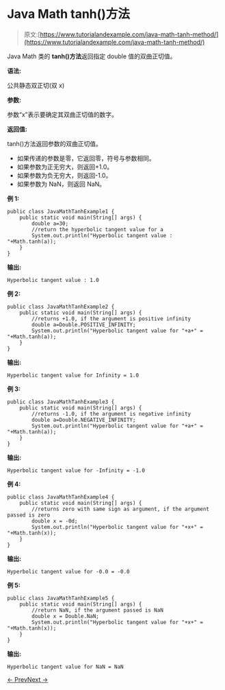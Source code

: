 # Java Math tanh()方法

> 原文:[https://www.tutorialandexample.com/java-math-tanh-method/](https://www.tutorialandexample.com/java-math-tanh-method/)

Java Math 类的 **tanh()方法**返回指定 double 值的双曲正切值。

**语法:**

公共静态双正切(双 x)

**参数:**

参数“x”表示要确定其双曲正切值的数字。

**返回值:**

tanh()方法返回参数的双曲正切值。

*   如果传递的参数是零，它返回零，符号与参数相同。
*   如果参数为正无穷大，则返回+1.0。
*   如果参数为负无穷大，则返回-1.0。
*   如果参数为 NaN，则返回 NaN。

**例 1:**

```
public class JavaMathTanhExample1 {
    public static void main(String[] args) {
        double a=30;
        //return the hyperbolic tangent value for a
        System.out.println("Hyperbolic tangent value : "+Math.tanh(a));
    }
}
```

**输出:**

```
Hyperbolic tangent value : 1.0
```

**例 2:**

```
public class JavaMathTanhExample2 {
    public static void main(String[] args) {
        //returns +1.0, if the argument is positive infinity
        double a=Double.POSITIVE_INFINITY;
        System.out.println("Hyperbolic tangent value for "+a+" = "+Math.tanh(a));
    }
}
```

**输出:**

```
Hyperbolic tangent value for Infinity = 1.0
```

**例 3:**

```
public class JavaMathTanhExample3 {
    public static void main(String[] args) {
        //returns -1.0, if the argument is negative infinity
        double a=Double.NEGATIVE_INFINITY;
        System.out.println("Hyperbolic tangent value for "+a+" = "+Math.tanh(a));
    }
}
```

**输出:**

```
Hyperbolic tangent value for -Infinity = -1.0
```

**例 4:**

```
public class JavaMathTanhExample4 {
    public static void main(String[] args) {
        //returns zero with same sign as argument, if the argument passed is zero
        double x = -0d;
        System.out.println("Hyperbolic tangent value for "+x+" = "+Math.tanh(x));
    }
}
```

**输出:**

```
Hyperbolic tangent value for -0.0 = -0.0
```

**例 5:**

```
public class JavaMathTanhExample5 {
    public static void main(String[] args) {
        //return NaN, if the argument passed is NaN
        double x = Double.NaN;
        System.out.println("Hyperbolic tangent value for "+x+" = "+Math.tanh(x));
    }
}
```

**输出:**

```
Hyperbolic tangent value for NaN = NaN
```

[← Prev](https://www.tutorialandexample.com/java-math-tan-method/)[Next →](https://www.tutorialandexample.com/java-math-todegrees-method/)